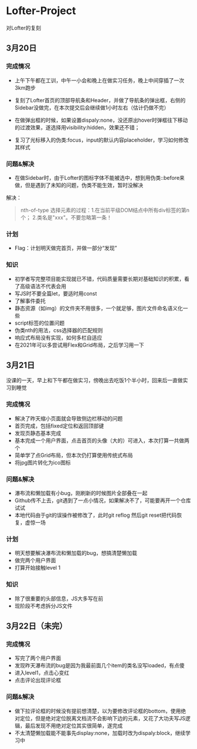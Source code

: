 # Lofter-Project

 对Lofter的复刻

## 3月20日

### 完成情况

* 上午下午都在工训，中午一小会和晚上在做实习任务，晚上中间穿插了一次3km跑步

* 复刻了Lofter首页的顶部导航条和Header，并做了导航条的弹出框，右侧的Sidebar没做完，在本次提交后会继续做1小时左右（估计仍做不完）

* 在做弹出框的时候，如果设置dispaly:none，没还原出hover时弹框往下移动的过渡效果，遂选择用visibility:hidden，效果还不错；

* 复习了光标移入的伪类:focus，input的默认内容placeholder，学习如何修改其样式

### 问题&解决

* 在做Sidebar时，由于Lofter的图标字体不能被选中，想到用伪类::before来做，但是遇到了未知的问题，伪类不能生效，暂时没解决

解决：

>nth-of-type 选择元素的过程：1.在当前平级DOM结点中所有div标签的第n个； 2.类名是"xxx"。不要忽略第一条！

### 计划

* Flag：计划明天做完首页，并做一部分“发现”

### 知识

* 初学者写完整项目能实现就已不错，代码质量需要长期对基础知识的积累，看了高级语法不代表会用
* 写JS时不要全篇let，要适时用const
* 了解事件委托
* 静态资源（如img）的文件夹不用很多，一个就足够，图片文件命名语义化一些
* script标签的位置问题
* 伪类nth的用法，css选择器的匹配规则
* 响应式布局没有实现，如何多栏自适应
* 在2021年可以多尝试用Flex和Grid布局，之后学习用一下

## 3月21日
没课的一天，早上和下午都在做实习，傍晚出去吃饭1个半小时，回来后一直做实习到睡觉

### 完成情况

* 解决了昨天缩小页面就会导致侧边栏移动的问题
* 首页完成，包括fixed定位和返回顶部键
* 发现页静态基本完成
* 基本完成一个用户界面，点击首页的头像（大的）可进入，本次打算一共做两个
* 简单学了点Grid布局，但本次仍打算使用传统式布局
* 将jpg图片转化为ico图标

### 问题&解决

* 瀑布流和懒加载有小bug，刚刷新的时候图片全部叠在一起
* Github传不上去，git遇到了一点小情况，如果解决不了，可能要再开一个仓库试试
* 本地代码由于git的误操作被修改了，此时git reflog 然后git reset把代码恢复，虚惊一场
### 计划

* 明天想要解决瀑布流和懒加载的bug，想搞清楚懒加载
* 做完两个用户界面
* 打算开始接触level 1

### 知识
* 除了很重要的头部信息，JS大多写在</body>前
* 现阶段不考虑拆分JS文件



## 3月22日（未完）

### 完成情况

* 写完了两个用户界面
* 发现昨天瀑布流的bug是因为我最前面几个item的类名没写loaded，有点傻
* 进入level1，点击心变红
* 点击评论出现评论框

### 问题&解决

* 做下拉评论框的时候没有提前想清楚，以为要修改评论框的bottom，使用绝对定位，但是绝对定位脱离文档流不会影响下边的元素，又花了大功夫写JS逻辑，最后发现不用绝对定位其实很简单，遂完成
* 不太清楚懒加载能不能事先display:none，加载时改为dispaly:block，继续学习中

